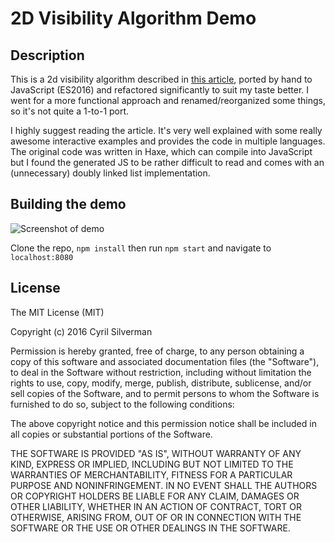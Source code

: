 # 2D Visibility Algorithm Demo

## Description

This is a 2d visibility algorithm described in [this article](http://www.redblobgames.com/articles/visibility/), ported by hand to JavaScript (ES2016) and refactored significantly to suit my taste better. I went for a more functional approach and renamed/reorganized some things, so it's not quite a 1-to-1 port.

I highly suggest reading the article. It's very well explained with some really awesome interactive examples and provides the code in multiple languages. The original code was written in Haxe, which can compile into JavaScript but I found the generated JS to be rather difficult to read and comes with an (unnecessary) doubly linked list implementation.

## Building the demo

![Screenshot of demo](https://i.imgur.com/MaPEegt.png)

Clone the repo, `npm install` then run `npm start` and navigate to `localhost:8080`

## License

The MIT License (MIT)

Copyright (c) 2016 Cyril Silverman

Permission is hereby granted, free of charge, to any person obtaining a copy of this software and associated documentation files (the "Software"), to deal in the Software without restriction, including without limitation the rights to use, copy, modify, merge, publish, distribute, sublicense, and/or sell copies of the Software, and to permit persons to whom the Software is furnished to do so, subject to the following conditions:

The above copyright notice and this permission notice shall be included in all copies or substantial portions of the Software.

THE SOFTWARE IS PROVIDED "AS IS", WITHOUT WARRANTY OF ANY KIND, EXPRESS OR IMPLIED, INCLUDING BUT NOT LIMITED TO THE WARRANTIES OF MERCHANTABILITY, FITNESS FOR A PARTICULAR PURPOSE AND NONINFRINGEMENT. IN NO EVENT SHALL THE AUTHORS OR COPYRIGHT HOLDERS BE LIABLE FOR ANY CLAIM, DAMAGES OR OTHER LIABILITY, WHETHER IN AN ACTION OF CONTRACT, TORT OR OTHERWISE, ARISING FROM, OUT OF OR IN CONNECTION WITH THE SOFTWARE OR THE USE OR OTHER DEALINGS IN THE SOFTWARE.
